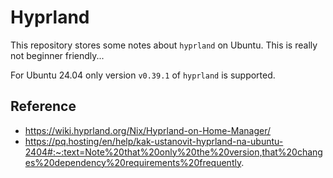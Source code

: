 # Hyprland

This repository stores some notes about `hyprland` on Ubuntu.
This is really not beginner friendly...

For Ubuntu 24.04 only version `v0.39.1` of `hyprland` is supported.

## Reference

- https://wiki.hyprland.org/Nix/Hyprland-on-Home-Manager/
- https://pq.hosting/en/help/kak-ustanovit-hyprland-na-ubuntu-2404#:~:text=Note%20that%20only%20the%20version,that%20changes%20dependency%20requirements%20frequently.
